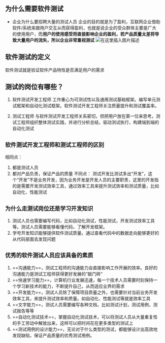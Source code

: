 ﻿## 为什么需要软件测试
- 企业为什么要招聘大量的测试人员
企业的目的就是为了盈利，互联网企业借助软件/系统来跟用户交互从而获得盈利，也就是说企业的受众群体主要是广大的使用用户，而**用户的使用感受将直接影响企业的盈利，若产品质量太差将导致大量用户的流失，所以企业非常重视测试**
![在这里插入图片描述](https://i-blog.csdnimg.cn/direct/30e494103a9e4d9782c55b5c15566b28.png#pic_center)
## 软件测试的定义
软件测试就是验证软件产品特性是否满足用户的需求
## 测试的岗位有哪些？
1. 软件测试开发工程师
工作重心为可测试性以及通用测试基础框架。编写单元测试框架和自动化测试框架。软件测试开发工程师关注质量提升和测试覆盖率。

2. 测试工程师
与软件测试开发工程师关系密切，但把用户放在第一位来思考。测试工程师组织整体测试实践，并进行分析总结，驱动测试执行，构建端到端的自动化测试

## `软件测试开发工程师和测试工程师的区别`
相同点：
1. 都是测试人员
2. 都对产品负责，保证产品的质量
不同点：
测试开发比测试多出“开发”，这个“开发”不是业务开发，因为业务开发是开发人员的主要职责，这里的开发指的是需要开发测试效率工具，通过效率工具来提升测试效率和测试质量，比如自动化、性能测试
## `为什么走测试岗位还是学习开发知识`
1. 测试人员也需要编写代码，比如自动化测试，性能测试，开发测试效率工具等。测试人员需要能够看懂代码，了解开发框架。
2. 学号开发知识能够提供软件测试质量。通过查看代码中的数据走向能够更好的从代码层面去发现问题

## `优秀的软件测试人员应该具备的素质`
1. ==沟通能力==，测试工程师的沟通能力会直接影响工作开展的效率。良好的沟通能力是测试工程师获得更好发展的“敲门砖“
2. ==快速学习能力==，计算机行业发展迅速，每一个技术人员需要时刻保持一个学习新技术的能力，不断提升自己，从而适应业界的需求
3. ==开发能力==，测试人员除了保障项目质量之外，也需要针对当前业务开发效率工具，来提升测试效率和质量。如自动化、性能测试等就是效率工具
4. ==文字能力==，测试人员需要编写各种文档，比如测试计划，测试用例，测试报告等等
5. ==自动化测试技术==，掌握自动化测试技术，可以将测试人员从大量重复性的手工劳动中解放出来，这样可以把时间花在更多类型的测试上
6. ==测试用例的设计能力==，无论对于什么类型的测试，都能够设计出高效地发现缺陷，保证产品质量的优秀测试用例。
